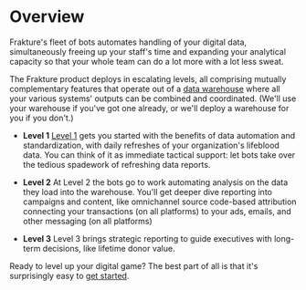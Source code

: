 # Overview

Frakture's fleet of bots automates handling of your digital data, simultaneously freeing up your staff's time and expanding your analytical capacity so that your whole team can do a lot more with a lot less sweat.

The Frakture product deploys in escalating levels, all comprising mutually complementary features that operate out of a [data warehouse](delivery/warehouse) where all your various systems' outputs can be combined and coordinated. (We'll use your warehouse if you've got one already, or we'll deploy a warehouse for you if you don't.)

* **Level 1**
[Level 1](level1/level1_intro) gets you started with the benefits of data automation and standardization, with daily refreshes of your organization's lifeblood data. You can think of it as immediate tactical support: let bots take over the tedious spadework of refreshing data reports.

* **Level 2**
At Level 2 the bots go to work automating analysis on the data they load into the warehouse. You'll get deeper dive reporting into campaigns and content, like omnichannel source code-based attribution connecting your transactions (on all platforms) to your ads, emails, and other messaging (on all platforms)

* **Level 3**
Level 3 brings strategic reporting to guide executives with long-term decisions, like lifetime donor value.

Ready to level up your digital game? The best part of all is that it's surprisingly easy to [get started](startup/general).
